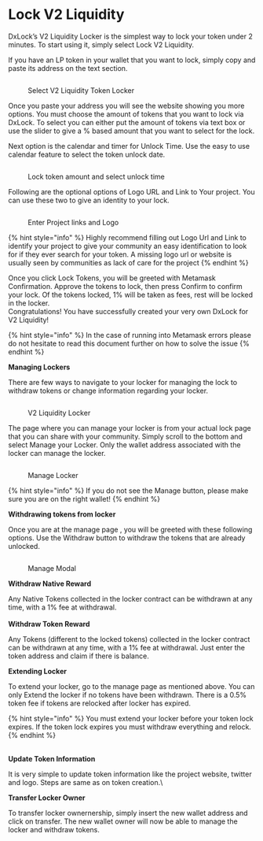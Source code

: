 # Lock V2 Liquidity

DxLock’s V2 Liquidity Locker is the simplest way to lock your token under 2 minutes. To start using it, simply select Lock V2 Liquidity.

If you have an LP token in your wallet that you want to lock, simply copy and paste its address on the text section.

<figure><img src="../../../.gitbook/assets/Screenshot 2025-03-24 at 12.26.31 PM.png" alt=""><figcaption><p>Select V2 Liquidity Token Locker</p></figcaption></figure>

Once you paste your address you will see the website showing you more options. You must choose the amount of tokens that you want to lock via DxLock. To select you can either put the amount of tokens via text box or use the slider to give a % based amount that you want to select for the lock.

Next option is the calendar and timer for Unlock Time. Use the easy to use calendar feature to select the token unlock date.

<figure><img src="../../../.gitbook/assets/Screenshot 2025-03-24 at 12.33.46 PM.png" alt=""><figcaption><p>Lock token amount and select unlock time</p></figcaption></figure>

Following are the optional options of Logo URL and Link to Your project. You can use these two to give an identity to your lock.

<figure><img src="../../../.gitbook/assets/Screenshot 2025-03-24 at 12.37.20 PM.png" alt=""><figcaption><p>Enter Project links and Logo</p></figcaption></figure>

{% hint style="info" %}
Highly recommend filling out Logo Url and Link to identify your project to give your community an easy identification to look for if they ever search for your token. A missing logo url or website is usually seen by communities as lack of care for the project
{% endhint %}

Once you click Lock Tokens, you will be greeted with Metamask Confirmation. Approve the tokens to lock, then press Confirm to confirm your lock. Of the tokens locked, 1% will be taken as fees, rest will be locked in the locker.\
Congratulations! You have successfully created your very own DxLock for V2 Liquidity!

{% hint style="info" %}
In the case of running into Metamask errors please do not hesitate to read this document further on how to solve the issue
{% endhint %}

**Managing Lockers**

There are few ways to navigate to your locker for managing the lock to withdraw tokens or change information regarding your locker.

<figure><img src="../../../.gitbook/assets/Screenshot 2025-03-24 at 12.51.32 PM.png" alt=""><figcaption><p>V2 Liquidity Locker</p></figcaption></figure>

The page where you can manage your locker is from your actual lock page that you can share with your community. Simply scroll to the bottom and select Manage your Locker. Only the wallet address associated with the locker can manage the locker.

<figure><img src="../../../.gitbook/assets/Screenshot 2025-03-24 at 12.56.06 PM.png" alt=""><figcaption><p>Manage Locker</p></figcaption></figure>

{% hint style="info" %}
If you do not see the Manage button, please make sure you are on the right wallet!
{% endhint %}

**Withdrawing tokens from locker**

Once you are at the manage page , you will be greeted with these following options. Use the Withdraw button to withdraw the tokens that are already unlocked.

<figure><img src="../../../.gitbook/assets/Screenshot 2025-03-24 at 1.25.20 PM.png" alt=""><figcaption><p>Manage Modal</p></figcaption></figure>

**Withdraw Native Reward**

Any Native Tokens collected in the locker contract can be withdrawn at any time, with a 1% fee at withdrawal.\
\
**Withdraw Token Reward**

Any Tokens (different to the locked tokens) collected in the locker contract can be withdrawn at any time, with a 1% fee at withdrawal. Just enter the token address and claim if there is balance.

**Extending Locker**

To extend your locker, go to the manage page as mentioned above. You can only Extend the locker if no tokens have been withdrawn. There is a 0.5% token fee if tokens are relocked after locker has expired.

{% hint style="info" %}
You must extend your locker before your token lock expires. If the token lock expires you must withdraw everything and relock.
{% endhint %}

\
**Update Token Information**

It is very simple to update token information like the project website, twitter and logo. Steps are same as on token creation.\


**Transfer Locker Owner**

To transfer locker ownernership, simply insert the new wallet address and click on transfer. The new wallet owner will now be able to manage the locker and withdraw tokens.

